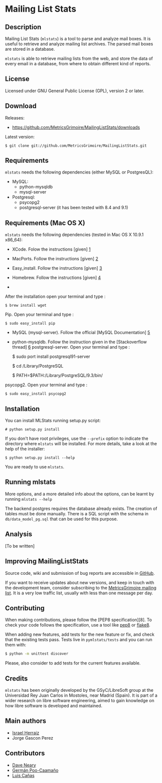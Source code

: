 Mailing List Stats
==================

Description
-----------
Mailing List Stats (`mlstats`) is a tool to parse and analyze mail boxes.
It is useful to retrieve and analyze mailing list archives.  The parsed
mail boxes are stored in a database.

`mlstats` is able to retrieve mailing lists from the web,
and store the data of every email in a database, from where to obtain
different kind of reports.

License
-------

Licensed under GNU General Public License (GPL), version 2 or later.


Download
--------

Releases:

  * https://github.com/MetricsGrimoire/MailingListStats/downloads

Latest version:

    $ git clone git://github.com/MetricsGrimoire/MailingListStats.git


Requirements
-------------
`mlstats` needs the following dependencies (either MySQL or PostgresQL):

  * MySQL:
    * python-mysqldb
    * mysql-server
  * Postgresql:
    * psycopg2
    * postgresql-server (it has been tested with 8.4 and 9.1)


Requirements (Mac OS X)
-------------
`mlstats` needs the following dependencies (tested in Mac OS X 10.9.1 x86_64):

* XCode. Folow the instructions [given] [1] 
* MacPorts. Follow the instructions [given] [2] 
* Easy_install. Follow the instructions [given] [3] 

* Homebrew. Follow the instructions [given] [4]
* 
After the installation open your terminal and type : 

	$ brew install wget
 
Pip. Open your terminal and type :

	$ sudo easy_install pip 

* MySQL (mysql-server). Follow the official [MySQL Documentation] [5]
* python-mysqldb. Follow the instruction given in the [Stackoverflow thread] [6]
postgresql-server. Open your terminal and type :

	$ sudo port install postgresql91-server
	
	$ cd /Library/PostgreSQL
	
 	$ PATH=$PATH:/Library/PostgreSQL/9.3/bin/

psycopg2. Open your terminal and type :

	$ sudo easy_install psycopg2

[1]: https://developer.apple.com/xcode/
[2]: http://guide.macports.org/#installing
[3]: http://brew.sh/
[4]: https://pypi.python.org/pypi/setuptools#unix-based-systems-including-mac-os-x
[5]: http://dev.mysql.com/doc/mysql-macosx-excerpt/5.5/en/
[6]: http://stackoverflow.com/questions/1448429/how-to-install-mysqldb-python-data-access-library-to-mysql-on-mac-os-x 



Installation
------------
You can install MLStats running setup.py script:

    # python setup.py install

If you don't have root privileges, use the `--prefix` option to indicate 
the directory where `mlstats` will be installed. For more details, take a 
look at the help of the installer:

    $ python setup.py install --help

You are ready to use `mlstats`.


Running mlstats
---------------

More options, and a more detailed info about the options, can be
learnt by running `mlstats --help`

The backend postgres requires the database already exists. The creation
of tables must be done manually. There is a SQL script with the schema
in `db/data_model_pg.sql` that can be used for this purpose.


Analysis
--------

[To be written]


Improving MailingListStats
---------------------------

Source code, wiki and submission of bug reports are accessible in [GitHub].

[GitHub]: https://github.com/MetricsGrimoire/MailingListStats

If you want to receive updates about new versions, and keep in touch
with the development team, consider subscribing to the [MetricsGrimoire mailing list][1].
It is a very low traffic list, usually with less than one message per day.

[1]: https://lists.libresoft.es/listinfo/metrics-grimoire

Contributing
------------

When making contributions, please follow the [PEP8 specification][8].
To check your code follows the specification, use a tool like
[pep8][3] or [flake8][4].

When adding new features, add tests for the new feature or fix, and check
that the existing tests pass.  Tests live in `pymlstats/tests` and you can
run them with:

```bash
$ python -m unittest discover
```

Please, also consider to add tests for the current features available.

[2]: http://www.python.org/dev/peps/pep-0008/
[3]: http://pypi.python.org/pypi/pep8
[4]: http://pypi.python.org/pypi/flake8/

Credits
-------

`mlstats` has been originally developed by the GSyC/LibreSoft group at
the Universidad Rey Juan Carlos in Mostoles, near Madrid (Spain). It is
part of a wider research on libre software engineering, aimed to gain
knowledge on how libre software is developed and maintained.
 

Main authors
------------

  * [Israel Herraiz]               <isra at herraiz org>
  * Jorge Gascon Perez             <jgascon at gsyc.escet.urjc.es>


Contributors
------------

  * [Dave Neary]                   <dneary at maemo org>
  * [Germán Poo-Caamaño]           <gpoo at gnome org>
  * [Luis Cañas]                   <lcanas at bitergia com>

  [Israel Herraiz]: http://herraiz.org/
  [Dave Neary]: http://blogs.gnome.org/bolsh/
  [Germán Poo-Caamaño]: http://calcifer.org/
  [Luis Cañas]: http://sanacl.wordpress.com/
